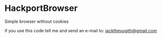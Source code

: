 # HackportBrowser
Simple browser without cookies





if you use this code tell me and send an e-mail to: jackthevugith@gmail.com
